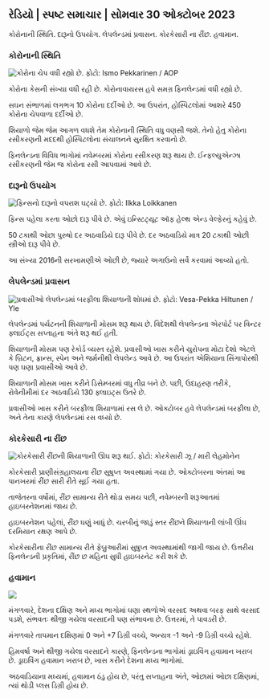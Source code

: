 ## રેડિયો \| સ્પષ્ટ સમાચાર \| સોમવાર 30 ઓક્ટોબર 2023

કોરોનાની સ્થિતિ. દારૂનો ઉપયોગ. લેપલેન્ડમાં પ્રવાસન. કોરકેસારી ના રીંછ. હવામાન.

### કોરોનાની સ્થિતિ

![કોરોના ચેપ વધી રહ્યો છે. ફોટો: Ismo Pekkarinen / AOP](https://images.cdn.yle.fi/image/upload/c_crop,h_1992,w_3543,x_0,y_232/ar_1.777777777777777,c_fill,g_faces,h_177777777777777777777777777777777777777777777777777777777777777777777777777777777777777777777777777777777777777777777777777777777777777777777777777,c_fill,g_faces,h/05d01/01/01/q_auto:eco/f_auto/fl_lossy/v1698673937/39-1193332653fb40a9c4a2)

કોરોના કેસની સંખ્યા વધી રહી છે. કોરોનાવાયરસ હવે સમગ્ર ફિનલેન્ડમાં વધી રહ્યો છે.

સઘન સંભાળમાં લગભગ 10 કોરોના દર્દીઓ છે. આ ઉપરાંત, હોસ્પિટલોમાં આશરે 450 કોરોના ચેપવાળા દર્દીઓ છે.

શિયાળો જેમ જેમ આગળ વધશે તેમ કોરોનાની સ્થિતિ વધુ વણસી જશે. તેનો હેતુ કોરોના રસીકરણની મદદથી હોસ્પિટલોના સંચાલનને સુરક્ષિત કરવાનો છે.

ફિનલેન્ડના વિવિધ ભાગોમાં નવેમ્બરમાં કોરોના રસીકરણ શરૂ થાય છે. ઈન્ફલ્યુએન્ઝા રસીકરણની જેમ જ કોરોના રસી આપવામાં આવે છે.

### દારૂનો ઉપયોગ

![ફિન્સનો દારૂનો વપરાશ ઘટ્યો છે. ફોટો: Ilkka Loikkanen](https://images.cdn.yle.fi/image/upload/c_crop,h_2160,w_3840,x_0,y_325/ar_1.777777777777777,c_fill,g_faces,h_675/175,c_filleco/f_auto/fl_lossy/v1682602904/39-1105424644a7b35b4046)

ફિન્સ પહેલા કરતા ઓછો દારૂ પીવે છે. એવું ઇન્સ્ટિટ્યૂટ ઑફ હેલ્થ એન્ડ વેલ્ફેરનું કહેવું છે.

50 ટકાથી ઓછા પુરુષો દર અઠવાડિયે દારૂ પીવે છે. દર અઠવાડિયે માત્ર 20 ટકાથી ઓછી સ્ત્રીઓ દારૂ પીવે છે.

આ સંખ્યા 2016ની સરખામણીએ ઓછી છે, જ્યારે અગાઉનો સર્વે કરવામાં આવ્યો હતો.

### લેપલેન્ડમાં પ્રવાસન

![પ્રવાસીઓ લેપલેન્ડમાં બરફીલા શિયાળાની શોધમાં છે. ફોટો: Vesa-Pekka Hiltunen / Yle](https://images.cdn.yle.fi/image/upload/c_crop,h_3375,w_6000,x_0,y_473/ar_1.777777777777777,c_fill,g_77777777,c_fill,g6_10/20p_0,000/0/q_auto:eco/f_auto/fl_lossy/v1673250132/39-105687963bbc441bd57b)

લેપલેન્ડમાં પર્યટનની શિયાળાની મોસમ શરૂ થાય છે. વિદેશથી લેપલેન્ડના એરપોર્ટ પર વિન્ટર ફ્લાઈટ્સ સપ્તાહના અંતે શરૂ થઈ હતી.

શિયાળાની મોસમ પણ રેકોર્ડ વ્યસ્ત રહેશે. પ્રવાસીઓ ખાસ કરીને યુરોપના મોટા દેશો એટલે કે બ્રિટન, ફ્રાન્સ, સ્પેન અને જર્મનીથી લેપલેન્ડ આવે છે. આ ઉપરાંત એશિયાના સિંગાપોરથી પણ ઘણા પ્રવાસીઓ આવે છે.

શિયાળાની મોસમ ખાસ કરીને ડિસેમ્બરમાં વધુ તીવ્ર બને છે. પછી, ઉદાહરણ તરીકે, રોવેનીમીમાં દર અઠવાડિયે 130 ફ્લાઇટ્સ ઉતરે છે.

પ્રવાસીઓ ખાસ કરીને બરફીલા શિયાળામાં રસ લે છે. ઓક્ટોબર હવે લેપલેન્ડમાં બરફીલા છે, અને તેના કારણે લેપલેન્ડમાં રસ વધ્યો છે.

### કોરકેસારી ના રીંછ

![કોરકેસારી રીંછની શિયાળાની ઊંઘ શરૂ થઈ. ફોટો: કોરકેસારી ઝૂ / મારી લેહમોનેન](https://images.cdn.yle.fi/image/upload/c_crop,h_3239,w_5759,x_0,y_0/ar_1.7777777777777777,c_fill,g_faces,/06p_01/0p_01/q_auto:eco/f_auto/fl_lossy/v1698664391/39-1193141653f687431ff4)

કોરકેસારી પ્રાણીસંગ્રહાલયના રીંછ સુષુપ્ત અવસ્થામાં ગયા છે. ઓક્ટોબરના અંતમાં આ પાનખરમાં રીંછ સારી રીતે સૂઈ ગયા હતા.

તાજેતરના વર્ષોમાં, રીંછ સામાન્ય રીતે થોડા સમય પછી, નવેમ્બરની શરૂઆતમાં હાઇબરનેશનમાં જાય છે.

હાઇબરનેશન પહેલાં, રીંછ ઘણું ખાધું છે. ચરબીનું જાડું સ્તર રીંછને શિયાળાની લાંબી ઊંઘ દરમિયાન રક્ષણ આપે છે.

કોરકેસારીના રીંછ સામાન્ય રીતે ફેબ્રુઆરીમાં સુષુપ્ત અવસ્થામાંથી જાગી જાય છે. ઉત્તરીય ફિનલેન્ડની પ્રકૃતિમાં, રીંછ છ મહિના સુધી હાઇબરનેટ કરી શકે છે.

### હવામાન

![](https://images.cdn.yle.fi/image/upload/c_crop,h_1080,w_1919,x_0,y_0/ar_1.7777777777777777,c_fill,g_faces,h_675,w_1200/dco.f_auto/fl_lossy/v1698681609/39-1193390653fd2ed08682)

મંગળવારે, દેશના દક્ષિણ અને મધ્ય ભાગોમાં ઘણા સ્થળોએ વરસાદ અથવા બરફ સાથે વરસાદ પડશે, સંભવતઃ થીજી ગયેલા વરસાદની પણ સંભાવના છે. ઉત્તરમાં, તે પાવડરી છે.

મંગળવારે તાપમાન દક્ષિણમાં 0 અને +7 ડિગ્રી વચ્ચે, અન્યત્ર -1 અને -9 ડિગ્રી વચ્ચે રહેશે.

હિમવર્ષા અને થીજી ગયેલા વરસાદને કારણે, ફિનલેન્ડના ભાગોમાં ડ્રાઇવિંગ હવામાન ખરાબ છે. ડ્રાઇવિંગ હવામાન ખરાબ છે, ખાસ કરીને દેશના મધ્ય ભાગોમાં.

અઠવાડિયાના મધ્યમાં, હવામાન ઠંડુ હોય છે, પરંતુ સપ્તાહના અંતે, ઓછામાં ઓછા દક્ષિણમાં, ત્યાં થોડી પ્લસ ડિગ્રી હોય છે.